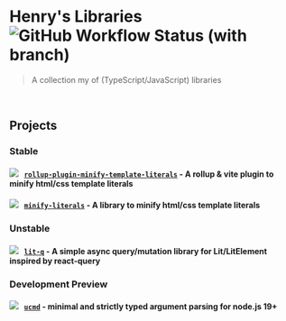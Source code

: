 # Henry's Libraries &nbsp;![GitHub Workflow Status (with branch)](https://img.shields.io/github/actions/workflow/status/explodingcamera/esm/ci.yaml?branch=main&label=ALL%20BUILDS)

> A collection my of (TypeScript/JavaScript) libraries

<br />

## Projects

### Stable

#### [![](https://img.shields.io/npm/v/rollup-plugin-minify-template-literals?style=flat&colorA=000000&colorB=efefef)](https://www.npmjs.com/package/rollup-plugin-minify-template-literals) &nbsp; [**`rollup-plugin-minify-template-literals`**](./packages/rollup-plugin-minify-template-literals) - A rollup & vite plugin to minify html/css template literals

#### [![](https://img.shields.io/npm/v/minify-literals?style=flat&colorA=000000&colorB=efefef)](https://www.npmjs.com/package/minify-literals) &nbsp; [**`minify-literals`**](./packages/minify-literals) - A library to minify html/css template literals

### Unstable

#### [![](https://img.shields.io/npm/v/lit-q?style=flat&colorA=000000&colorB=efefef)](https://www.npmjs.com/package/lit-q) &nbsp; [**`lit-q`**](./packages/lit-q) - A simple async query/mutation library for Lit/LitElement inspired by react-query

### Development Preview

#### [![](https://img.shields.io/npm/v/ucmd?style=flat&colorA=000000&colorB=efefef)](https://www.npmjs.com/package/ucmd) &nbsp; [**`ucmd`**](./packages/ucmd) - minimal and strictly typed argument parsing for node.js 19+
